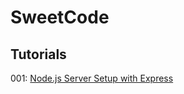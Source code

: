 # SweetCode
## Tutorials
001: [Node.js Server Setup with Express](https://dev.to/ryhenness/nodejs--express-server-setup-6ch)

